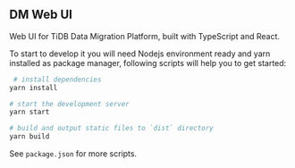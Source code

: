 ## DM Web UI

Web UI for TiDB Data Migration Platform, built with TypeScript and React.

To start to develop it you will need Nodejs environment ready and yarn installed as package manager, following scripts will help you to get started:

```bash
 # install dependencies
yarn install

# start the development server
yarn start

# build and output static files to `dist` directory
yarn build
```

See `package.json` for more scripts.
